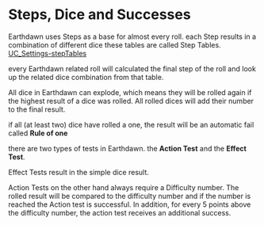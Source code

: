 # Steps, Dice and Successes

Earthdawn uses Steps as a base for almost every roll. each Step results in a combination of different dice these tables are called Step Tables. [UC_Settings-stepTables](../Use%20Cases/UC_Settings-stepTables.md)

every Earthdawn related roll will calculated the final step of the roll and look up the related dice combination from that table.

All dice in Earthdawn can explode, which means they will be rolled again if the highest result of a dice was rolled. All rolled dices will add their number to the final result.

if all (at least two) dice have rolled a one, the result will be an automatic fail called **Rule of one**

there are two types of tests in Earthdawn. the **Action Test** and the **Effect Test**. 

Effect Tests result in the simple dice result.

Action Tests on the other hand always require a Difficulty number. The rolled result will be compared to the difficulty number and if the number is reached the Action test is successful. In addition, for every 5 points above the difficulty number, the action test receives an additional success.

